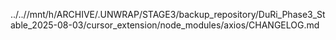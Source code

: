 ../..//mnt/h/ARCHIVE/.UNWRAP/STAGE3/backup_repository/DuRi_Phase3_Stable_2025-08-03/cursor_extension/node_modules/axios/CHANGELOG.md